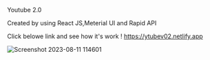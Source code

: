 Youtube 2.0

Created by using React JS,Meterial UI and Rapid API 

Click belowe link and see how it's work !
https://ytubev02.netlify.app

![Screenshot 2023-08-11 114601](https://github.com/Sachintha-Samarathunga/Youtube-2.0/assets/98406068/c61cc902-7c3b-4318-9b8f-2b69949db6f1)
